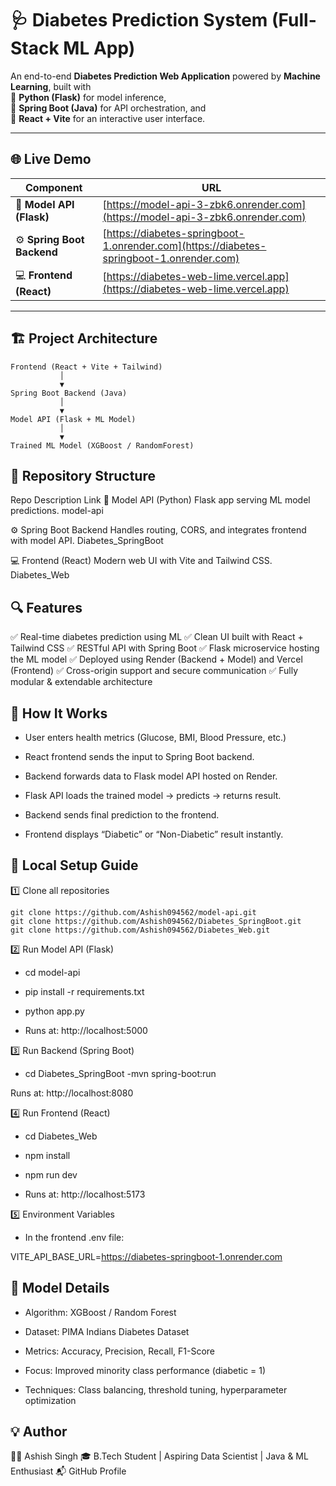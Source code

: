# 🩺 Diabetes Prediction System (Full-Stack ML App)

An end-to-end **Diabetes Prediction Web Application** powered by **Machine Learning**, built with  
🧠 **Python (Flask)** for model inference,  
🚀 **Spring Boot (Java)** for API orchestration, and  
🎨 **React + Vite** for an interactive user interface.

---

## 🌐 Live Demo

| Component | URL |
|------------|------|
| 🧠 **Model API (Flask)** | [https://model-api-3-zbk6.onrender.com](https://model-api-3-zbk6.onrender.com) |
| ⚙️ **Spring Boot Backend** | [https://diabetes-springboot-1.onrender.com](https://diabetes-springboot-1.onrender.com) |
| 💻 **Frontend (React)** | [https://diabetes-web-lime.vercel.app](https://diabetes-web-lime.vercel.app) |

---

## 🏗️ Project Architecture

```text
Frontend (React + Vite + Tailwind)
           │
           ▼
Spring Boot Backend (Java)
           │
           ▼
Model API (Flask + ML Model)
           │
           ▼
Trained ML Model (XGBoost / RandomForest)
```
## 📁 Repository Structure
Repo	Description	Link
🧠 Model API (Python)	Flask app serving ML model predictions.	model-api

⚙️ Spring Boot Backend	Handles routing, CORS, and integrates frontend with model API.	Diabetes_SpringBoot

💻 Frontend (React)	Modern web UI with Vite and Tailwind CSS.	Diabetes_Web

## 🔍 Features

✅ Real-time diabetes prediction using ML
✅ Clean UI built with React + Tailwind CSS
✅ RESTful API with Spring Boot
✅ Flask microservice hosting the ML model
✅ Deployed using Render (Backend + Model) and Vercel (Frontend)
✅ Cross-origin support and secure communication
✅ Fully modular & extendable architecture

## 🚀 How It Works

- User enters health metrics (Glucose, BMI, Blood Pressure, etc.)

- React frontend sends the input to Spring Boot backend.

- Backend forwards data to Flask model API hosted on Render.

- Flask API loads the trained model → predicts → returns result.

- Backend sends final prediction to the frontend.

- Frontend displays “Diabetic” or “Non-Diabetic” result instantly.

## 🧰 Local Setup Guide
1️⃣ Clone all repositories
```text
git clone https://github.com/Ashish094562/model-api.git
git clone https://github.com/Ashish094562/Diabetes_SpringBoot.git
git clone https://github.com/Ashish094562/Diabetes_Web.git
```
2️⃣ Run Model API (Flask)
- cd model-api
- pip install -r requirements.txt
- python app.py

- Runs at: http://localhost:5000

3️⃣ Run Backend (Spring Boot)
- cd Diabetes_SpringBoot
-mvn spring-boot:run


Runs at: http://localhost:8080

4️⃣ Run Frontend (React)
- cd Diabetes_Web
- npm install
- npm run dev


- Runs at: http://localhost:5173

5️⃣ Environment Variables

- In the frontend .env file:

VITE_API_BASE_URL=https://diabetes-springboot-1.onrender.com

## 🧮 Model Details

- Algorithm: XGBoost / Random Forest

- Dataset: PIMA Indians Diabetes Dataset

- Metrics: Accuracy, Precision, Recall, F1-Score

- Focus: Improved minority class performance (diabetic = 1)

- Techniques: Class balancing, threshold tuning, hyperparameter optimization

## 💡 Author

👨‍💻 Ashish Singh
🎓 B.Tech Student | Aspiring Data Scientist | Java & ML Enthusiast
📬 GitHub Profile
